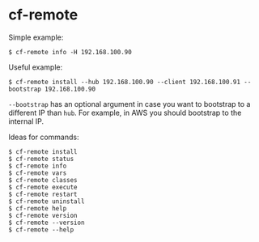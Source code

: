 # cf-remote

Simple example:
```
$ cf-remote info -H 192.168.100.90
```

Useful example:

```
$ cf-remote install --hub 192.168.100.90 --client 192.168.100.91 --bootstrap 192.168.100.90
```

`--bootstrap` has an optional argument in case you want to bootstrap to a different IP than `hub`.
For example, in AWS you should bootstrap to the internal IP.

Ideas for commands:
```
$ cf-remote install
$ cf-remote status
$ cf-remote info
$ cf-remote vars
$ cf-remote classes
$ cf-remote execute
$ cf-remote restart
$ cf-remote uninstall
$ cf-remote help
$ cf-remote version
$ cf-remote --version
$ cf-remote --help
```
